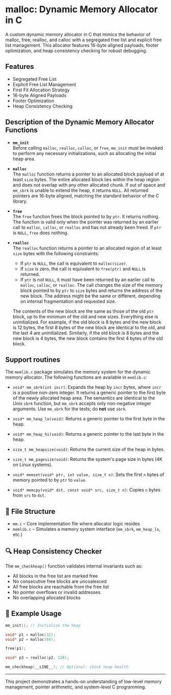 # malloc: Dynamic Memory Allocator in C

A custom dynamic memory allocator in C that mimics the behavior of malloc, free, realloc, and calloc with a segregated free list and explicit free list management. This allocator features 16-byte aligned payloads, footer optimization, and heap consistency checking for robust debugging.

## Features

- Segregated Free List  
- Explicit Free List Management  
- First Fit Allocation Strategy  
- 16-byte Aligned Payloads  
- Footer Optimization  
- Heap Consistency Checking  


## Description of the Dynamic Memory Allocator Functions

- **`mm_init`**  
  Before calling `malloc`, `realloc`, `calloc`, or `free`, `mm_init` must be invoked to perform any necessary initializations, such as allocating the initial heap area.

- **`malloc`**  
  The `malloc` function returns a pointer to an allocated block payload of at least `size` bytes. The entire allocated block lies within the heap region and does not overlap with any other allocated chunk. If out of space and `mm_sbrk` is unable to extend the heap, it returns `NULL`. All returned pointers are 16-byte aligned, matching the standard behavior of the C library.

- **`free`**  
  The `free` function frees the block pointed to by `ptr`. It returns nothing. The function is valid only when the pointer was returned by an earlier call to `malloc`, `calloc`, or `realloc` and has not already been freed. If `ptr` is `NULL`, `free` does nothing.

- **`realloc`**  
  The `realloc` function returns a pointer to an allocated region of at least `size` bytes with the following constraints:

  - If `ptr` is `NULL`, the call is equivalent to `malloc(size)`.
  - If `size` is zero, the call is equivalent to `free(ptr)` and `NULL` is returned.
  - If `ptr` is not `NULL`, it must have been returned by an earlier call to `malloc`, `calloc`, or `realloc`. The call changes the size of the memory block pointed to by `ptr` to `size` bytes and returns the address of the new block. The address might be the same or different, depending on internal fragmentation and requested size.

  The contents of the new block are the same as those of the old `ptr` block, up to the minimum of the old and new sizes. Everything else is uninitialized. For example, if the old block is 8 bytes and the new block is 12 bytes, the first 8 bytes of the new block are identical to the old, and the last 4 are uninitialized. Similarly, if the old block is 8 bytes and the new block is 4 bytes, the new block contains the first 4 bytes of the old block.

## Support routines

The `memlib.c` package simulates the memory system for the dynamic memory allocator. The following functions are available in `memlib.c`:

- `void* mm_sbrk(int incr)`: Expands the heap by `incr` bytes, where `incr` is a positive non-zero integer. It returns a generic pointer to the first byte of the newly allocated heap area. The semantics are identical to the Unix `sbrk` function, but `mm_sbrk` accepts only non-negative integer arguments. Use `mm_sbrk` for the tests; do **not** use `sbrk`.

- `void* mm_heap_lo(void)`: Returns a generic pointer to the first byte in the heap.

- `void* mm_heap_hi(void)`: Returns a generic pointer to the last byte in the heap.

- `size_t mm_heapsize(void)`: Returns the current size of the heap in bytes.

- `size_t mm_pagesize(void)`: Returns the system's page size in bytes (4K on Linux systems).

- `void* memset(void* ptr, int value, size_t n)`: Sets the first `n` bytes of memory pointed to by `ptr` to `value`.

- `void* memcpy(void* dst, const void* src, size_t n)`: Copies `n` bytes from `src` to `dst`.

## 🧩 File Structure

- `mm.c` – Core implementation file where allocator logic resides
- `memlib.c` – Simulates a memory system interface (`mm_sbrk`, `mm_heap_lo`, etc.)

## 🔍 Heap Consistency Checker

The `mm_checkheap()` function validates internal invariants such as:

- All blocks in the free list are marked free
- No consecutive free blocks are uncoalesced
- All free blocks are reachable from the free list
- No pointer overflows or invalid addresses
- No overlapping allocated blocks

## 📁 Example Usage

```c
mm_init(); // Initialize the heap

void* p1 = malloc(32);
void* p2 = malloc(64);

free(p1);

void* p3 = realloc(p2, 128);

mm_checkheap(__LINE__); // Optional: check heap health
```

---

This project demonstrates a hands-on understanding of low-level memory management, pointer arithmetic, and system-level C programming.
